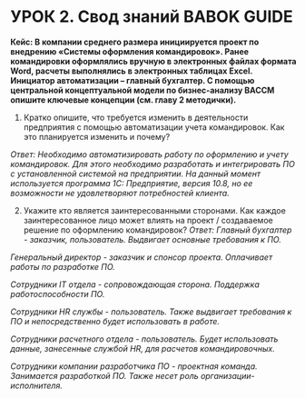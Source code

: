 # УРОК 2. Свод знаний BABOK GUIDE
**Кейс: В компании среднего размера инициируется проект по внедрению «Системы оформления командировок». Ранее командировки оформлялись вручную в электронных файлах формата Word, расчеты выполнялись в электронных таблицах Excel. Инициатор автоматизации – главный бухгалтер. 
С помощью центральной концептуальной модели по бизнес-анализу BACCM опишите ключевые концепции (см. главу 2 методички).**

1. Кратко опишите, что требуется изменить в деятельности предприятия с помощью автоматизации учета командировок. Как это планируется изменить и почему?

 *Ответ: Необходимо автоматизировать работу по оформлению и учету командировок. Для этого необходимо разработать и интегрировать ПО с установленной системой на предприятии. На данный момент используется программа 1С: Предприятие, версия 10.8, но ее возможности не удовлетворяют потребностей клиента.*

2. Укажите кто является заинтересованными сторонами. Как каждое заинтересованное лицо может влиять на проект / создаваемое решение по оформлению командировок?
*Ответ: Главный бухгалтер - заказчик, пользователь. Выдвигает основные требования к ПО.*

*Генеральный директор - заказчик и спонсор проекта. Оплачивает работы по разработке ПО.*

*Сотрудники IT отдела - сопровождающая сторона. Поддержка работоспособности ПО.*

*Сотрудники HR службы - пользователь. Также выдвигает требования к ПО и непосредственно будет использовать в работе.*

*Сотрудники расчетного отдела - пользователь. Будет использовать данные, занесенные службой HR, для расчетов командировочных.* 

*Сотрудники компании разработчика ПО - проектная команда. Занимается разработкой ПО. Также несет роль организации-исполнителя.* 